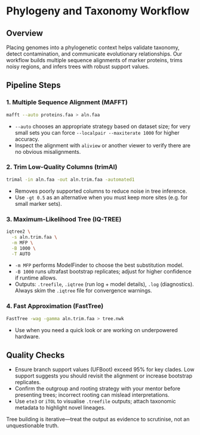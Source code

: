 # Phylogeny and Taxonomy Workflow

## Overview
Placing genomes into a phylogenetic context helps validate taxonomy, detect contamination, and communicate evolutionary relationships. Our workflow builds multiple sequence alignments of marker proteins, trims noisy regions, and infers trees with robust support values.

## Pipeline Steps

### 1. Multiple Sequence Alignment (MAFFT)

```bash
mafft --auto proteins.faa > aln.faa
```

- `--auto` chooses an appropriate strategy based on dataset size; for very small sets you can force `--localpair --maxiterate 1000` for higher accuracy.
- Inspect the alignment with `aliview` or another viewer to verify there are no obvious misalignments.

### 2. Trim Low-Quality Columns (trimAl)

```bash
trimal -in aln.faa -out aln.trim.faa -automated1
```

- Removes poorly supported columns to reduce noise in tree inference.
- Use `-gt 0.5` as an alternative when you must keep more sites (e.g. for small marker sets).

### 3. Maximum-Likelihood Tree (IQ-TREE)

```bash
iqtree2 \
  -s aln.trim.faa \
  -m MFP \
  -B 1000 \
  -T AUTO
```

- `-m MFP` performs ModelFinder to choose the best substitution model.
- `-B 1000` runs ultrafast bootstrap replicates; adjust for higher confidence if runtime allows.
- Outputs: `.treefile`, `.iqtree` (run log + model details), `.log` (diagnostics). Always skim the `.iqtree` file for convergence warnings.

### 4. Fast Approximation (FastTree)

```bash
FastTree -wag -gamma aln.trim.faa > tree.nwk
```

- Use when you need a quick look or are working on underpowered hardware.

## Quality Checks
- Ensure branch support values (UFBoot) exceed 95% for key clades. Low support suggests you should revisit the alignment or increase bootstrap replicates.
- Confirm the outgroup and rooting strategy with your mentor before presenting trees; incorrect rooting can mislead interpretations.
- Use `ete3` or `iTOL` to visualise `.treefile` outputs; attach taxonomic metadata to highlight novel lineages.

Tree building is iterative—treat the output as evidence to scrutinise, not an unquestionable truth.
